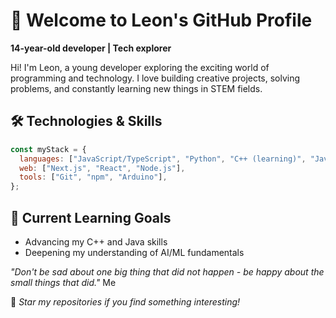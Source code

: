 
# 👋 Welcome to Leon's GitHub Profile  

**14-year-old developer | Tech explorer**  

Hi! I'm Leon, a young developer exploring the exciting world of programming and technology. I love building creative projects, solving problems, and constantly learning new things in STEM fields.


## 🛠️ Technologies & Skills  

```javascript
const myStack = {
  languages: ["JavaScript/TypeScript", "Python", "C++ (learning)", "Java (learning)"],
  web: ["Next.js", "React", "Node.js"],
  tools: ["Git", "npm", "Arduino"],
};
```

## 🌱 Current Learning Goals  

- Advancing my C++ and Java skills  
- Deepening my understanding of AI/ML fundamentals  




*"Don't be sad about one big thing that did not happen - be happy about the small things that did."* 
Me

🌟 *Star my repositories if you find something interesting!*  


